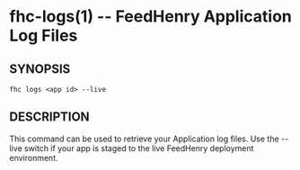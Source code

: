 fhc-logs(1) -- FeedHenry Application Log Files
==============================================

## SYNOPSIS

    fhc logs <app id> --live
    
## DESCRIPTION

This command can be used to retrieve your Application log files. Use the --live switch if your app is staged to the live FeedHenry deployment environment.


